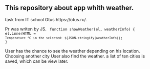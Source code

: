 <h2>This repository about app whith weather.</h2>
task from IT school Otus https://otus.ru/.

Pr was writen by JS. 
<code>
        function showWeather(el, weatherInfo) {
el.innerHTML = `Temperature °C in the selected: ${JSON.stringify(weatherInfo)}`;
        }
</code>
    
User has the chance to see the weather depending on his location. Choosing another city User also find the weather.
a list of ten cities is saved, which can be view later.




